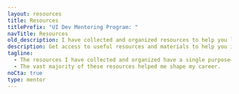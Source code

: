 ```yaml
---
layout: resources
title: Resources
titlePrefix: "UI Dev Mentoring Program: "
navTitle: Resources
old_description: I have collected and organized resources to help you learn and get the first UI developer job more efficiently.
description: Get access to useful resources and materials to help you in your journey as a UI developer through UI Development Mentoring program. Explore now!
tagline:
  - The resources I have collected and organized have a single purpose—to help you learn and get the first UI developer job more efficiently.
  - The vast majority of these resources helped me shape my career.
noCta: true
type: mentor
---
```

